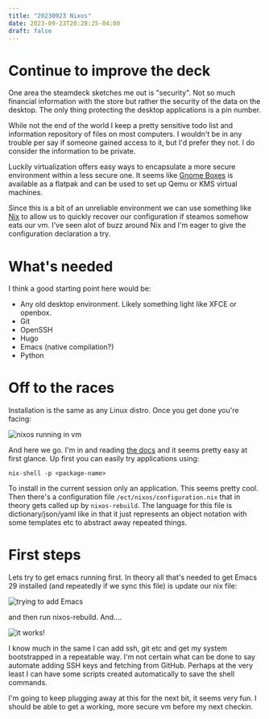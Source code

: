 ```yaml
---
title: "20230923 Nixos"
date: 2023-09-23T20:28:25-04:00
draft: false
---
```


# Continue to improve the deck

One area the steamdeck sketches me out is "security". Not so much financial information with the store but rather the security of the data on the desktop. The only thing protecting the desktop applications is a pin number.

While not the end of the world I keep a pretty sensitive todo list and information repository of files on most computers. I wouldn't be in any trouble per say if someone gained access to it, but I'd prefer they not. I do consider the information to be private.

Luckily virtualization offers easy ways to encapsulate a more secure environment within a less secure one. It seems like [Gnome Boxes](https://help.gnome.org/users/gnome-boxes/stable/) is available as a flatpak and can be used to set up Qemu or KMS virtual machines. 

Since this is a bit of an unreliable environment we can use something like [Nix](https://nixos.org/) to allow us to quickly recover our configuration if steamos somehow eats our vm. I've seen alot of buzz around Nix and I'm eager to give the configuration declaration a try.

# What's needed

I think a good starting point here would be:

- Any old desktop environment. Likely something light like XFCE or openbox.
- Git
- OpenSSH
- Hugo
- Emacs (native compilation?)
- Python

# Off to the races

Installation is the same as any Linux distro. Once you get done you're facing:

![nixos running in vm](/me/20230923/nixosvm.png)

And here we go. I'm in and reading [the docs](https://nixos.org/manual/nixos/stable/#sec-configuration-syntax) and it seems pretty easy at first glance. Up first you can easily try applications using:

```shell
nix-shell -p <package-name>
```

To install in the current session only an application. This seems pretty cool. Then there's a configuration file `/ect/nixos/configuration.nix` that in theory gets called up by `nixos-rebuild`. The language for this file is dictionary/json/yaml like in that it just represents an object notation with some templates etc to abstract away repeated things.

# First steps

Lets try to get emacs running first. In theory all that's needed to get Emacs 29 installed (and repeatedly if we sync this file) is update our nix file:

![trying to add Emacs](/me/20230923/addemacs.png)

and then run nixos-rebuild. And....

![it works!](/me/20230923/itworks.png)

I know much in the same I can add ssh, git etc and get my system bootstrapped in a repeatable way. I'm not certain what can be done to say automate adding SSH keys and fetching from GitHub. Perhaps at the very least I can have some scripts created automatically to save the shell commands.

I'm going to keep plugging away at this for the next bit, it seems very fun. I should be able to get a working, more secure vm before my next checkin.
